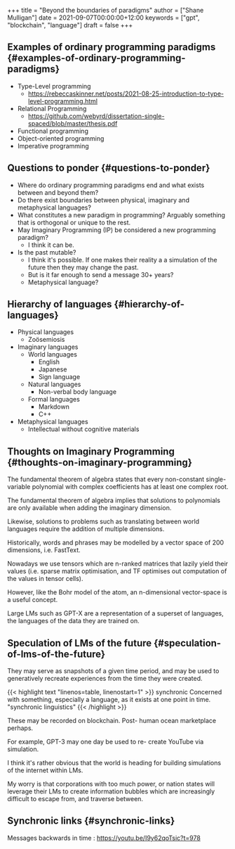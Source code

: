 +++
title = "Beyond the boundaries of paradigms"
author = ["Shane Mulligan"]
date = 2021-09-07T00:00:00+12:00
keywords = ["gpt", "blockchain", "language"]
draft = false
+++

## Examples of ordinary programming paradigms {#examples-of-ordinary-programming-paradigms}

-   Type-Level programming
    -   <https://rebeccaskinner.net/posts/2021-08-25-introduction-to-type-level-programming.html>
-   Relational Programming
    -   <https://github.com/webyrd/dissertation-single-spaced/blob/master/thesis.pdf>
-   Functional programming
-   Object-oriented programming
-   Imperative programming


## Questions to ponder {#questions-to-ponder}

-   Where do ordinary programming paradigms end and what exists between and beyond them?
-   Do there exist boundaries between physical, imaginary and metaphysical languages?
-   What constitutes a new paradigm in programming?
    Arguably something that is orthogonal or unique to the rest.
-   May Imaginary Programming (IP) be considered a new programming paradigm?
    -   I think it can be.
-   Is the past mutable?
    -   I think it's possible. If one makes their reality a
        a simulation of the future then they may
        change the past.
    -   But is it far enough to send a message 30+ years?
    -   Metaphysical language?


## Hierarchy of languages {#hierarchy-of-languages}

-   Physical languages
    -   Zoösemiosis
-   Imaginary languages
    -   World languages
        -   English
        -   Japanese
        -   Sign language
    -   Natural languages
        -   Non-verbal body language
    -   Formal languages
        -   Markdown
        -   C++
-   Metaphysical languages
    -   Intellectual without cognitive materials


## Thoughts on Imaginary Programming {#thoughts-on-imaginary-programming}

The fundamental theorem of algebra states that
every non-constant single-variable polynomial
with complex coefficients has at least one
complex root.

The fundamental theorem of algebra implies that
solutions to polynomials are only available
when adding the imaginary dimension.

Likewise, solutions to problems such as
translating between world languages require
the addition of multiple dimensions.

Historically, words and phrases may be
modelled by a vector space of 200 dimensions,
i.e. FastText.

Nowadays we use tensors which are n-ranked
matrices that lazily yield their values (i.e.
sparse matrix optimisation, and TF optimises
out computation of the values in tensor
cells).

However, like the Bohr model of the atom, an
n-dimensional vector-space is a useful
concept.

Large LMs such as GPT-X are a representation
of a superset of languages, the languages of
the data they are trained on.


## Speculation of LMs of the future {#speculation-of-lms-of-the-future}

They may serve as snapshots of a given time
period, and may be used to generatively
recreate experiences from the time they were
created.

{{< highlight text "linenos=table, linenostart=1" >}}
synchronic
    Concerned with something, especially a
    language, as it exists at one point in
    time.
    "synchronic linguistics"
{{< /highlight >}}

These may be recorded on blockchain. Post-
human ocean marketplace perhaps.

For example, GPT-3 may one day be used to re-
create YouTube via simulation.

I think it's rather obvious that the world is
heading for building simulations of the
internet within LMs.

My worry is that corporations with too much
power, or nation states will leverage their
LMs to create information bubbles which are
increasingly difficult to escape from, and
traverse between.


## Synchronic links {#synchronic-links}

Messages backwards in time
: <https://youtu.be/I9y62qoTsic?t=978>